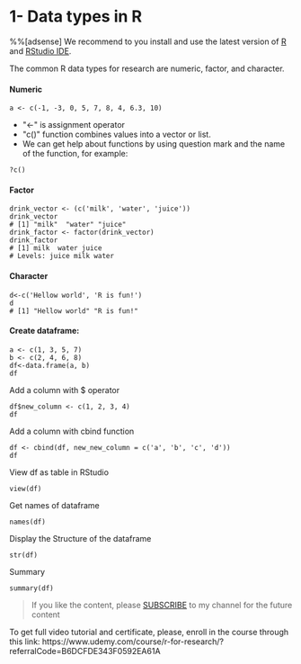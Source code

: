 # 1- Data types in R

%%[adsense]
We recommend to you install and use the latest version of [R](https://cran.r-project.org/bin/windows/base/) and   [RStudio IDE](https://www.rstudio.com/products/rstudio/download/). 

The common R data types for research are numeric, factor, and character.

#### Numeric
```
a <- c(-1, -3, 0, 5, 7, 8, 4, 6.3, 10) 
```

- "<-" is assignment operator
- "c()" function combines values into a vector or list.
- We can get help about functions by using question mark and the name of the function, for example:
```
?c()
```
#### Factor
```
drink_vector <- (c('milk', 'water', 'juice'))
drink_vector
# [1] "milk"  "water" "juice"
drink_factor <- factor(drink_vector)
drink_factor
# [1] milk  water juice
# Levels: juice milk water
```
#### Character
```
d<-c('Hellow world', 'R is fun!')
d
# [1] "Hellow world" "R is fun!" 
```
#### Create dataframe:
```
a <- c(1, 3, 5, 7)
b <- c(2, 4, 6, 8)
df<-data.frame(a, b)
df
```
Add a column with $ operator
```
df$new_column <- c(1, 2, 3, 4)
df
```
Add a column with cbind function
```
df <- cbind(df, new_new_column = c('a', 'b', 'c', 'd'))
df
```
View df as table in RStudio
```
view(df)
```
Get names of dataframe
```
names(df)
```
Display the Structure of the dataframe
```
str(df)
```
Summary
```
summary(df)
```
<blockquote>
<p>If you like the content, please <a target="_blank" href="https://www.youtube.com/channel/UCpbWlHEqBSnJb6i4UemXQpA?sub_confirmation=1">SUBSCRIBE</a> to my channel for the future content</p>
</blockquote>
To get full video tutorial and certificate, please, enroll in the course through this link:
https://www.udemy.com/course/r-for-research/?referralCode=B6DCFDE343F0592EA61A


